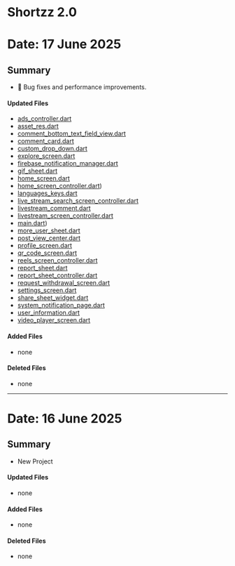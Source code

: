 # Shortzz 2.0

# Date: 17 June 2025

## Summary

- 🐞 Bug fixes and performance improvements.

#### Updated Files

- [ads_controller.dart](lib/common/controller/ads_controller.dart)
- [asset_res.dart](lib/utilities/asset_res.dart)
- [comment_bottom_text_field_view.dart](lib/screen/comment_sheet/widget/comment_bottom_text_field_view.dart)
- [comment_card.dart](lib/screen/comment_sheet/widget/comment_card.dart)
- [custom_drop_down.dart](lib/common/widget/custom_drop_down.dart)
- [explore_screen.dart](lib/screen/explore_screen/explore_screen.dart)
- [firebase_notification_manager.dart](lib/common/manager/firebase_notification_manager.dart)
- [gif_sheet.dart](lib/screen/gif_sheet/gif_sheet.dart)
- [home_screen.dart](lib/screen/home_screen/home_screen.dart)
- [home_screen_controller.dart](lib/screen/home_screen/home_screen_controller.dart))
- [languages_keys.dart](lib/languages/languages_keys.dart)
- [live_stream_search_screen_controller.dart](lib/screen/live_stream/live_stream_search_screen/live_stream_search_screen_controller.dart)
- [livestream_comment.dart](lib/model/livestream/livestream_comment.dart)
- [livestream_screen_controller.dart](lib/screen/live_stream/livestream_screen/livestream_screen_controller.dart)
- [main.dart](lib/main.dart))
- [more_user_sheet.dart](lib/screen/share_sheet_widget/widget/more_user_sheet.dart)
- [post_view_center.dart](lib/screen/post_screen/widget/post_view_center.dart)
- [profile_screen.dart](lib/screen/profile_screen/profile_screen.dart)
- [qr_code_screen.dart](lib/screen/qr_code_screen/qr_code_screen.dart)
- [reels_screen_controller.dart](lib/screen/reels_screen/reels_screen_controller.dart)
- [report_sheet.dart](lib/screen/report_sheet/report_sheet.dart)
- [report_sheet_controller.dart](lib/screen/report_sheet/report_sheet_controller.dart)
- [request_withdrawal_screen.dart](lib/screen/request_withdrawal_screen/request_withdrawal_screen.dart)
- [settings_screen.dart](lib/screen/settings_screen/settings_screen.dart)
- [share_sheet_widget.dart](lib/screen/share_sheet_widget/share_sheet_widget.dart)
- [system_notification_page.dart](lib/screen/notification_screen/widget/system_notification_page.dart)
- [user_information.dart](lib/screen/reels_screen/reel/widget/user_information.dart)
- [video_player_screen.dart](lib/screen/video_player_screen/video_player_screen.dart)

#### Added Files
- none

#### Deleted Files

- none

----------------------------------------------------------------------------------------------------

# Date: 16 June 2025

## Summary

- New Project

#### Updated Files

- none

#### Added Files

- none

#### Deleted Files

- none
